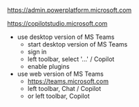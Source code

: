 https://admin.powerplatform.microsoft.com

https://copilotstudio.microsoft.com

- use desktop version of MS Teams
    - start desktop version of MS Teams
    - sign in
    - left toolbar, select '...' / Copilot
    - enable plugins
- use web version of MS Teams
    - https://teams.microsoft.com
    - left toolbar, Chat / Copilot
    - or left toolbar, Copilot
